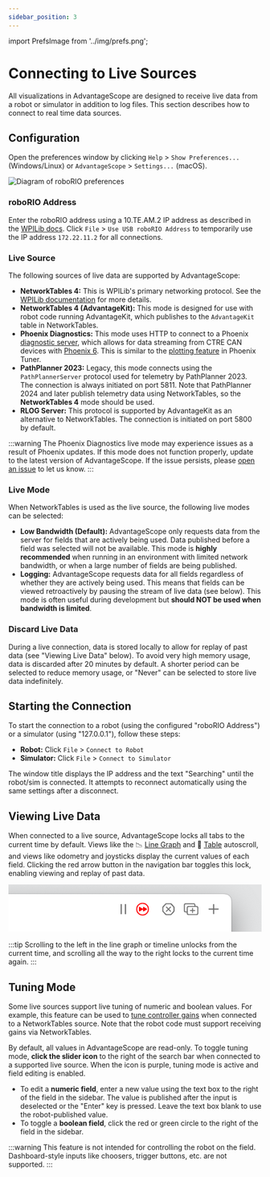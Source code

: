 ```yaml
---
sidebar_position: 3
---
```


import PrefsImage from '../img/prefs.png';

# Connecting to Live Sources

All visualizations in AdvantageScope are designed to receive live data from a robot or simulator in addition to log files. This section describes how to connect to real time data sources.

## Configuration

Open the preferences window by clicking `Help` > `Show Preferences...` (Windows/Linux) or `AdvantageScope` > `Settings...` (macOS).

<img src={PrefsImage} alt="Diagram of roboRIO preferences" height="350" />

### roboRIO Address

Enter the roboRIO address using a 10.TE.AM.2 IP address as described in the [WPILib docs](https://docs.wpilib.org/en/stable/docs/networking/networking-introduction/ip-configurations.html#te-am-ip-notation). Click `File` > `Use USB roboRIO Address` to temporarily use the IP address `172.22.11.2` for all connections.

### Live Source

The following sources of live data are supported by AdvantageScope:

- **NetworkTables 4:** This is WPILib's primary networking protocol. See the [WPILib documentation](https://docs.wpilib.org/en/stable/docs/software/networktables/index.html) for more details.
- **NetworkTables 4 (AdvantageKit):** This mode is designed for use with robot code running AdvantageKit, which publishes to the `AdvantageKit` table in NetworkTables.
- **Phoenix Diagnostics:** This mode uses HTTP to connect to a Phoenix [diagnostic server](https://pro.docs.ctr-electronics.com/en/latest/docs/installation/running-diagnostics.html), which allows for data streaming from CTRE CAN devices with [Phoenix 6](https://pro.docs.ctr-electronics.com/en/latest/). This is similar to the [plotting feature](https://pro.docs.ctr-electronics.com/en/latest/docs/tuner/plotting.html) in Phoenix Tuner.
- **PathPlanner 2023:** Legacy, this mode connects using the `PathPlannerServer` protocol used for telemetry by PathPlanner 2023. The connection is always initiated on port 5811. Note that PathPlanner 2024 and later publish telemetry data using NetworkTables, so the **NetworkTables 4** mode should be used.
- **RLOG Server:** This protocol is supported by AdvantageKit as an alternative to NetworkTables. The connection is initiated on port 5800 by default.

:::warning
The Phoenix Diagnostics live mode may experience issues as a result of Phoenix updates. If this mode does not function properly, update to the latest version of AdvantageScope. If the issue persists, please [open an issue](https://github.com/Mechanical-Advantage/AdvantageScope/issues) to let us know.
:::

### Live Mode

When NetworkTables is used as the live source, the following live modes can be selected:

- **Low Bandwidth (Default):** AdvantageScope only requests data from the server for fields that are actively being used. Data published before a field was selected will not be available. This mode is **highly recommended** when running in an environment with limited network bandwidth, or when a large number of fields are being published.
- **Logging:** AdvantageScope requests data for all fields regardless of whether they are actively being used. This means that fields can be viewed retroactively by pausing the stream of live data (see below). This mode is often useful during development but **should NOT be used when bandwidth is limited**.

### Discard Live Data

During a live connection, data is stored locally to allow for replay of past data (see "Viewing Live Data" below). To avoid very high memory usage, data is discarded after 20 minutes by default. A shorter period can be selected to reduce memory usage, or "Never" can be selected to store live data indefinitely.

## Starting the Connection

To start the connection to a robot (using the configured "roboRIO Address") or a simulator (using "127.0.0.1"), follow these steps:

- **Robot:** Click `File` > `Connect to Robot`
- **Simulator:** Click `File` > `Connect to Simulator`

The window title displays the IP address and the text "Searching" until the robot/sim is connected. It attempts to reconnect automatically using the same settings after a disconnect.

## Viewing Live Data

When connected to a live source, AdvantageScope locks all tabs to the current time by default. Views like the 📉 [Line Graph](../tab-reference/line-graph.md) and 🔢 [Table](../tab-reference/table.md) autoscroll, and views like odometry and joysticks display the current values of each field. Clicking the red arrow button in the navigation bar toggles this lock, enabling viewing and replay of past data.

![Live lock/unlock button](./img/open-live-1.png)

:::tip
Scrolling to the left in the line graph or timeline unlocks from the current time, and scrolling all the way to the right locks to the current time again.
:::

## Tuning Mode

Some live sources support live tuning of numeric and boolean values. For example, this feature can be used to [tune controller gains](https://docs.wpilib.org/en/stable/docs/software/advanced-controls/introduction/tutorial-intro.html) when connected to a NetworkTables source. Note that the robot code must support receiving gains via NetworkTables.

By default, all values in AdvantageScope are read-only. To toggle tuning mode, **click the slider icon** to the right of the search bar when connected to a supported live source. When the icon is purple, tuning mode is active and field editing is enabled.

- To edit a **numeric field**, enter a new value using the text box to the right of the field in the sidebar. The value is published after the input is deselected or the "Enter" key is pressed. Leave the text box blank to use the robot-published value.
- To toggle a **boolean field**, click the red or green circle to the right of the field in the sidebar.

:::warning
This feature is not intended for controlling the robot on the field. Dashboard-style inputs like choosers, trigger buttons, etc. are not supported.
:::
